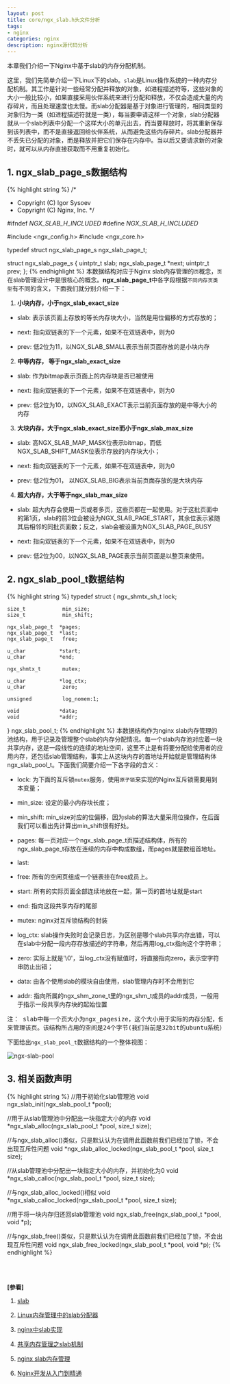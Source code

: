 ```yaml
---
layout: post
title: core/ngx_slab.h头文件分析
tags:
- nginx
categories: nginx
description: nginx源代码分析
---
```



本章我们介绍一下Nginx中基于slab的内存分配机制。


这里，我们先简单介绍一下Linux下的slab。```slab```是Linux操作系统的一种内存分配机制。其工作是针对一些经常分配并释放的对象，如进程描述符等，这些对象的大小一般比较小，如果直接采用伙伴系统来进行分配和释放，不仅会造成大量的内存碎片，而且处理速度也太慢。而slab分配器是基于对象进行管理的，相同类型的对象归为一类（如进程描述符就是一类），每当要申请这样一个对象，slab分配器就从一个slab列表中分配一个这样大小的单元出去，而当要释放时，将其重新保存到该列表中，而不是直接返回给伙伴系统，从而避免这些内存碎片。slab分配器并不丢失已分配的对象，而是释放并把它们保存在内存中。当以后又要请求新的对象时，就可以从内存直接获取而不用重复初始化。

<!-- more -->


## 1. ngx_slab_page_s数据结构
{% highlight string %}
/*
 * Copyright (C) Igor Sysoev
 * Copyright (C) Nginx, Inc.
 */


#ifndef _NGX_SLAB_H_INCLUDED_
#define _NGX_SLAB_H_INCLUDED_


#include <ngx_config.h>
#include <ngx_core.h>


typedef struct ngx_slab_page_s  ngx_slab_page_t;

struct ngx_slab_page_s {
    uintptr_t         slab;
    ngx_slab_page_t  *next;
    uintptr_t         prev;
};
{% endhighlight %}
本数据结构对应于Nginx slab内存管理的```页```概念，```页```在slab管理设计中是很核心的概念。**ngx_slab_page_t**中各字段根据```不同内存页类型```有不同的含义，下面我们就分别介绍一下：

1) **小块内存，小于ngx_slab_exact_size**

* slab: 表示该页面上存放的等长内存块大小，当然是用位偏移的方式存放的；

* next: 指向双链表的下一个元素，如果不在双链表中，则为0

* prev: 低2位为11，以NGX_SLAB_SMALL表示当前页面存放的是小块内存

2) **中等内存， 等于ngx_slab_exact_size**

* slab: 作为bitmap表示页面上的内存块是否已被使用

* next: 指向双链表的下一个元素，如果不在双链表中，则为0

* prev: 低2位为10，以NGX_SLAB_EXACT表示当前页面存放的是中等大小的内存

3) **大块内存，大于ngx_slab_exact_size而小于ngx_slab_max_size**

* slab: 高NGX_SLAB_MAP_MASK位表示bitmap，而低NGX_SLAB_SHIFT_MASK位表示存放的内存块大小；

* next: 指向双链表的下一个元素，如果不在双链表中，则为0

* prev: 低2位为01， 以NGX_SLAB_BIG表示当前页面存放的是大块内存

4) **超大内存，大于等于ngx_slab_max_size**

* slab: 超大内存会使用一页或者多页，这些页都在一起使用。对于这批页面中的第1页，slab的前3位会被设为NGX_SLAB_PAGE_START，其余位表示紧随其后相邻的同批页面数；反之，slab会被设置为NGX_SLAB_PAGE_BUSY

* next: 指向双链表的下一个元素，如果不在双链表中，则为0

* prev: 低2位为00，以NGX_SLAB_PAGE表示当前页面是以整页来使用。

## 2. ngx_slab_pool_t数据结构
{% highlight string %}
typedef struct {
    ngx_shmtx_sh_t    lock;

    size_t            min_size;
    size_t            min_shift;

    ngx_slab_page_t  *pages;
    ngx_slab_page_t  *last;
    ngx_slab_page_t   free;

    u_char           *start;
    u_char           *end;

    ngx_shmtx_t       mutex;

    u_char           *log_ctx;
    u_char            zero;

    unsigned          log_nomem:1;

    void             *data;
    void             *addr;
} ngx_slab_pool_t;
{% endhighlight %}
本数据结构作为nginx slab内存管理的池结构，用于记录及管理整个slab的内存分配情况。每一个slab内存池对应着一块共享内存，这是一段线性的连续的地址空间，这里不止是有将要分配给使用者的应用内存，还包括slab管理结构，事实上从这块内存的首地址开始就是管理结构体ngx_slab_pool_t。下面我们简要介绍一下各字段的含义：

* lock: 为下面的互斥锁```mutex```服务，使用```原子锁```来实现的Nginx互斥锁需要用到本变量；

* min_size: 设定的最小内存块长度；

* min_shift: min_size对应的位偏移，因为slab的算法大量采用位操作，在后面我们可以看出先计算出min_shift很有好处。

* pages: 每一页对应一个ngx_slab_page_t页描述结构体，所有的ngx_slab_page_t存放在连续的内存中构成数组，而pages就是数组首地址。


* last: 

* free: 所有的空闲页组成一个链表挂在free成员上。

* start: 所有的实际页面全部连续地放在一起，第一页的首地址就是start

* end: 指向这段共享内存的尾部

* mutex: nginx对互斥锁结构的封装

* log_ctx: slab操作失败时会记录日志，为区别是哪个slab共享内存出错，可以在slab中分配一段内存存放描述的字符串，然后再用log_ctx指向这个字符串；

* zero: 实际上就是'\0'，当log_ctx没有赋值时，将直接指向zero，表示空字符串防止出错；

* data: 由各个使用slab的模块自由使用，slab管理内存时不会用到它

* addr: 指向所属的ngx_shm_zone_t里的ngx_shm_t成员的addr成员，一般用于指示一段共享内存块的起始位置

<pre>
注： slab中每一个页大小为ngx_pagesize，这个大小用于实际的内存分配，但另外还需要一个ngx_slab_page_t结构
来管理该页。该结构所占用的空间是24个字节(我们当前是32bit的ubuntu系统），即管理一页需要额外付出24字节的空间。
</pre>
下面给出```ngx_slab_pool_t```数据结构的一个整体视图：

![ngx-slab-pool](https://ivanzz1001.github.io/records/assets/img/nginx/ngx_slab_pool.jpg)




## 3. 相关函数声明
{% highlight string %}
//用于初始化slab管理池
void ngx_slab_init(ngx_slab_pool_t *pool);

//用于从slab管理池中分配出一块指定大小的内存
void *ngx_slab_alloc(ngx_slab_pool_t *pool, size_t size);

//与ngx_slab_alloc()类似，只是默认认为在调用此函数前我们已经加了锁，不会出现互斥性问题
void *ngx_slab_alloc_locked(ngx_slab_pool_t *pool, size_t size);

//从slab管理池中分配出一块指定大小的内存，并初始化为0
void *ngx_slab_calloc(ngx_slab_pool_t *pool, size_t size);

//与ngx_slab_alloc_locked()相似
void *ngx_slab_calloc_locked(ngx_slab_pool_t *pool, size_t size);

//用于将一块内存归还回slab管理池
void ngx_slab_free(ngx_slab_pool_t *pool, void *p);

//与ngx_slab_free()类似，只是默认认为在调用此函数前我们已经加了锁，不会出现互斥性问题
void ngx_slab_free_locked(ngx_slab_pool_t *pool, void *p);
{% endhighlight %}



<br />
<br />

**[参看]**

1. [slab](https://baike.baidu.com/item/slab/5803993?fr=aladdin)

2. [Linux内存管理中的slab分配器](https://www.cnblogs.com/pengdonglin137/p/3878552.html)

3. [nginx中slab实现](https://www.cnblogs.com/fll369/archive/2012/11/26/2789704.html)

4. [共享内存管理之slab机制](https://blog.csdn.net/hnudlz/article/details/50972596)

5. [nginx slab内存管理](http://www.cnblogs.com/doop-ymc/p/3412572.html)

6. [Nginx开发从入门到精通](http://tengine.taobao.org/book/index.html#)
<br />
<br />
<br />

